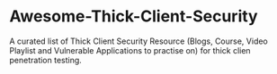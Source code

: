 # Awesome-Thick-Client-Security
A curated list of Thick Client Security Resource (Blogs, Course, Video Playlist and Vulnerable Applications to practise on) for thick clien penetration testing. 

